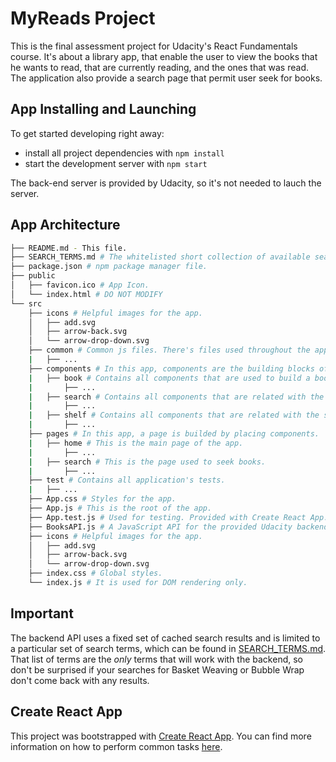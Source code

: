 # MyReads Project

This is the final assessment project for Udacity's React Fundamentals course. It's about a library app, that enable the user to view the books that he wants to read, that are currently reading, and the ones that was read. The application also provide a search page that permit user seek for books. 

## App Installing and Launching

To get started developing right away:

* install all project dependencies with `npm install`
* start the development server with `npm start`

The back-end server is provided by Udacity, so it's not needed to lauch the server. 

## App Architecture

```bash
├── README.md - This file.
├── SEARCH_TERMS.md # The whitelisted short collection of available search terms for you to use with your app.
├── package.json # npm package manager file.
├── public
│   ├── favicon.ico # App Icon.
│   └── index.html # DO NOT MODIFY
└── src
    ├── icons # Helpful images for the app.
    │   ├── add.svg
    │   ├── arrow-back.svg
    │   └── arrow-drop-down.svg
    ├── common # Common js files. There's files used throughout the app.
    |   ├── ...
    ├── components # In this app, components are the building blocks of a page. The components are divides by its semantics.
    |   ├── book # Contains all components that are used to build a book (i.e. Cover, Options, Top and so on)
    |       ├── ...
    |   ├── search # Contains all components that are related with the search
    |       ├── ...
    |   ├── shelf # Contains all components that are related with the shelf
    |       ├── ...
    ├── pages # In this app, a page is builded by placing components.
    |   ├── home # This is the main page of the app.
    |       ├── ...
    |   ├── search # This is the page used to seek books.
    |       ├── ...
    ├── test # Contains all application's tests.
    |   ├── ...
    ├── App.css # Styles for the app.
    ├── App.js # This is the root of the app.
    ├── App.test.js # Used for testing. Provided with Create React App.
    ├── BooksAPI.js # A JavaScript API for the provided Udacity backend.
    ├── icons # Helpful images for the app.
    │   ├── add.svg
    │   ├── arrow-back.svg
    │   └── arrow-drop-down.svg   
    ├── index.css # Global styles.
    └── index.js # It is used for DOM rendering only.
```

## Important
The backend API uses a fixed set of cached search results and is limited to a particular set of search terms, which can be found in [SEARCH_TERMS.md](SEARCH_TERMS.md). That list of terms are the _only_ terms that will work with the backend, so don't be surprised if your searches for Basket Weaving or Bubble Wrap don't come back with any results.

## Create React App

This project was bootstrapped with [Create React App](https://github.com/facebookincubator/create-react-app). You can find more information on how to perform common tasks [here](https://github.com/facebookincubator/create-react-app/blob/master/packages/react-scripts/template/README.md).
